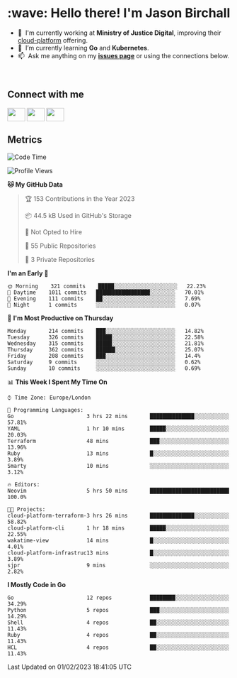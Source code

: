 <h1 align="left" id="jason-title">:wave: Hello there! I'm Jason Birchall</h1>

- :office: &nbsp;I'm currently working at **Ministry of Justice Digital**, improving their [cloud-platform](https://github.com/ministryofjustice/cloud-platform) offering.
- :seedling: &nbsp;I’m currently learning **Go** and **Kubernetes**.
- :mailbox: &nbsp;Ask me anything on my **[issues page]** or using the connections below.


<br>

<h2>Connect with me</h2>
<p>
<a href="https://twitter.com/jsonBirchall" target="blank"><img align="center" src="https://cdn.jsdelivr.net/npm/simple-icons@3.0.1/icons/twitter.svg" alt="" height="30" width="40" /></a>
<a href="https://keybase.io/json0" target="blank"><img align="center" src="https://cdn.jsdelivr.net/npm/simple-icons@3.0.1/icons/keybase.svg" alt="" height="30" width="40" /></a>
<a href="https://www.reddit.com/user/kakorate" target="blank"><img align="center" src="https://cdn.jsdelivr.net/npm/simple-icons@3.0.1/icons/reddit.svg" alt="" height="30" width="40" /></a>
</p>

<h2>Metrics</h2>

<!--START_SECTION:waka-->
![Code Time](http://img.shields.io/badge/Code%20Time-918%20hrs%2053%20mins-blue)

![Profile Views](http://img.shields.io/badge/Profile%20Views-8-blue)

**🐱 My GitHub Data** 

> 🏆 153 Contributions in the Year 2023
 > 
> 📦 44.5 kB Used in GitHub's Storage 
 > 
> 🚫 Not Opted to Hire
 > 
> 📜 55 Public Repositories 
 > 
> 🔑 3 Private Repositories  
 > 
**I'm an Early 🐤** 

```text
🌞 Morning    321 commits    █████░░░░░░░░░░░░░░░░░░░░   22.23% 
🌆 Daytime    1011 commits   █████████████████░░░░░░░░   70.01% 
🌃 Evening    111 commits    ██░░░░░░░░░░░░░░░░░░░░░░░   7.69% 
🌙 Night      1 commits      ░░░░░░░░░░░░░░░░░░░░░░░░░   0.07%

```
📅 **I'm Most Productive on Thursday** 

```text
Monday       214 commits    ███░░░░░░░░░░░░░░░░░░░░░░   14.82% 
Tuesday      326 commits    █████░░░░░░░░░░░░░░░░░░░░   22.58% 
Wednesday    315 commits    █████░░░░░░░░░░░░░░░░░░░░   21.81% 
Thursday     362 commits    ██████░░░░░░░░░░░░░░░░░░░   25.07% 
Friday       208 commits    ███░░░░░░░░░░░░░░░░░░░░░░   14.4% 
Saturday     9 commits      ░░░░░░░░░░░░░░░░░░░░░░░░░   0.62% 
Sunday       10 commits     ░░░░░░░░░░░░░░░░░░░░░░░░░   0.69%

```


📊 **This Week I Spent My Time On** 

```text
⌚︎ Time Zone: Europe/London

💬 Programming Languages: 
Go                       3 hrs 22 mins       ██████████████░░░░░░░░░░░   57.81% 
YAML                     1 hr 10 mins        █████░░░░░░░░░░░░░░░░░░░░   20.03% 
Terraform                48 mins             ███░░░░░░░░░░░░░░░░░░░░░░   13.96% 
Ruby                     13 mins             █░░░░░░░░░░░░░░░░░░░░░░░░   3.89% 
Smarty                   10 mins             ░░░░░░░░░░░░░░░░░░░░░░░░░   3.12%

🔥 Editors: 
Neovim                   5 hrs 50 mins       █████████████████████████   100.0%

🐱‍💻 Projects: 
cloud-platform-terraform-3 hrs 26 mins       ██████████████░░░░░░░░░░░   58.82% 
cloud-platform-cli       1 hr 18 mins        █████░░░░░░░░░░░░░░░░░░░░   22.55% 
wakatime-view            14 mins             █░░░░░░░░░░░░░░░░░░░░░░░░   4.01% 
cloud-platform-infrastruc13 mins             █░░░░░░░░░░░░░░░░░░░░░░░░   3.89% 
sjpr                     9 mins              ░░░░░░░░░░░░░░░░░░░░░░░░░   2.82%

```

**I Mostly Code in Go** 

```text
Go                       12 repos            ████████░░░░░░░░░░░░░░░░░   34.29% 
Python                   5 repos             ███░░░░░░░░░░░░░░░░░░░░░░   14.29% 
Shell                    4 repos             ██░░░░░░░░░░░░░░░░░░░░░░░   11.43% 
Ruby                     4 repos             ██░░░░░░░░░░░░░░░░░░░░░░░   11.43% 
HCL                      4 repos             ██░░░░░░░░░░░░░░░░░░░░░░░   11.43%

```



 Last Updated on 01/02/2023 18:41:05 UTC
<!--END_SECTION:waka-->

<!-- links -->

[issues page]: https://github.com/jasonBirchall/jasonBirchall/issues "jasonBirchall/issues"
